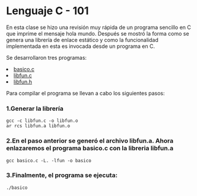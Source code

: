 # Lenguaje C - 101
En esta clase se hizo una revisión muy rápida de un programa sencillo en C que imprime el mensaje hola mundo. Después se mostró la forma como se genera una librería de enlace estático y como la funcionalidad implementada en esta es invocada desde un programa en C.

Se desarrollaron tres programas:

<li type="disc"> <a href="https://github.com/juanduran2421/Sistemasoperativos/blob/master/2019_05_24/basico.c"> basico.c </a> </li>

<li type="disc"> <a href="https://github.com/juanduran2421/Sistemasoperativos/blob/master/2019_05_24/libfun.c"> libfun.c </a> </li>

<li type="disc"> <a href="https://github.com/juanduran2421/Sistemasoperativos/blob/master/2019_05_24/linfun.h"> libfun.h </a> </li>

Para compilar el programa se llevan a cabo los siguientes pasos:

### 1.Generar la librería

    gcc -c libfun.c -o libfun.o
    ar rcs libfun.a libfun.o
  
### 2.En el paso anterior se generó el archivo libfun.a. Ahora enlazaremos el programa basico.c con la libreria libfun.a

    gcc basico.c -L. -lfun -o basico
  
### 3.Finalmente, el programa se ejecuta:

    ./basico
